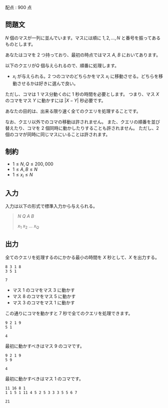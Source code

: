 配点 : $900$ 点

## 問題文

$N$ 個のマスが一列に並んでいます。マスには順に $1, 2, ..., N$ と番号を振ってあるものとします。

あなたはコマを $2$ つ持っており、最初の時点ではマス $A$, $B$ においてあります。

以下のクエリが$Q$ 個与えられるので、順番に処理します。

- $x_i$ が与えられる。$2$ つのコマのどちらかをマス $x_i$ に移動させる。どちらを移動させるかは好きに選んで良い。

ただし、コマは $1$ マス分動くのに $1$ 秒の時間を必要とします。
つまり、マス $X$ のコマをマス $Y$ に動かすには $|X-Y|$ 秒必要です。

あなたの目的は、出来る限り速く全てのクエリを処理することです。

なお、クエリ以外でのコマの移動は許されません。
また、クエリの順番を並び替えたり、コマを $2$ 個同時に動かしたりすることも許されません。
ただし、$2$ 個のコマが同時に同じマスにいることは許されます。

## 制約

- $1 \leq N, Q \leq 200,000$
- $1 \leq A, B \leq N$
- $1 \leq x_i \leq N$

## 入力

入力は以下の形式で標準入力から与えられる。

> $N$ $Q$ $A$ $B$
> 
> $x_1$ $x_2$ ... $x_Q$

## 出力

全てのクエリを処理するのにかかる最小の時間を $X$ 秒として、$X$ を出力する。

```input1
8 3 1 8
3 5 1
```

```output1
7
```

- マス $1$ のコマをマス $3$ に動かす
- マス $8$ のコマをマス $5$ に動かす
- マス $3$ のコマをマス $1$ に動かす

この通りにコマを動かすと $7$ 秒で全てのクエリを処理できます。

```input2
9 2 1 9
5 1
```

```output2
4
```

最初に動かすべきはマス $9$ のコマです。

```input3
9 2 1 9
5 9
```

```output3
4
```

最初に動かすべきはマス $1$ のコマです。

```input4
11 16 8 1
1 1 5 1 11 4 5 2 5 3 3 3 5 5 6 7
```

```output4
21
```